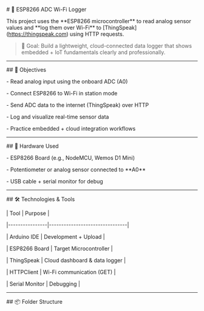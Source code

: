 \# 📡 ESP8266 ADC Wi-Fi Logger



This project uses the \*\*ESP8266 microcontroller\*\* to read analog sensor values and \*\*log them over Wi-Fi\*\* to \[ThingSpeak](https://thingspeak.com) using HTTP requests.



> 🚀 Goal: Build a lightweight, cloud-connected data logger that shows embedded + IoT fundamentals clearly and professionally.



---



\## 🎯 Objectives



\- Read analog input using the onboard ADC (A0)

\- Connect ESP8266 to Wi-Fi in station mode

\- Send ADC data to the internet (ThingSpeak) over HTTP

\- Log and visualize real-time sensor data

\- Practice embedded + cloud integration workflows



---



\## 🔧 Hardware Used



\- ESP8266 Board (e.g., NodeMCU, Wemos D1 Mini)

\- Potentiometer or analog sensor connected to \*\*A0\*\*

\- USB cable + serial monitor for debug



---



\## 🛠️ Technologies \& Tools



| Tool           | Purpose                        |

|----------------|--------------------------------|

| Arduino IDE    | Development + Upload           |

| ESP8266 Board  | Target Microcontroller         |

| ThingSpeak     | Cloud dashboard \& data logger  |

| HTTPClient     | Wi-Fi communication (GET)      |

| Serial Monitor | Debugging                      |



---



\## 📦 Folder Structure






